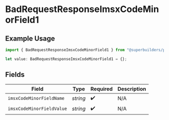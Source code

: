 # BadRequestResponseImsxCodeMinorField1

## Example Usage

```typescript
import { BadRequestResponseImsxCodeMinorField1 } from "@superbuilders/powerpath/models/errors";

let value: BadRequestResponseImsxCodeMinorField1 = {};
```

## Fields

| Field                     | Type                      | Required                  | Description               |
| ------------------------- | ------------------------- | ------------------------- | ------------------------- |
| `imsxCodeMinorFieldName`  | *string*                  | :heavy_check_mark:        | N/A                       |
| `imsxCodeMinorFieldValue` | *string*                  | :heavy_check_mark:        | N/A                       |